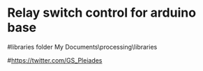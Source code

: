 # Relay switch control for arduino base

#libraries folder
My Documents\processing\libraries

#https://twitter.com/GS_Pleiades

